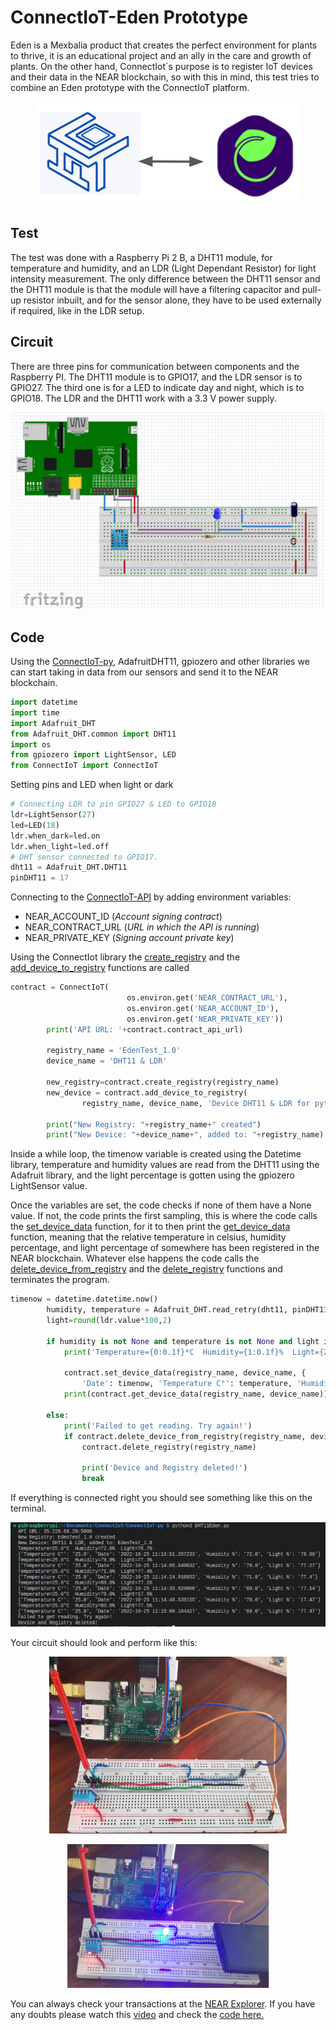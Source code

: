 # ConnectIoT-Eden Prototype

Eden is a Mexbalia product that creates the perfect environment for plants to thrive, it is an educational project and an ally in the care and growth of plants. On the other hand, ConnectIot´s purpose is to register IoT devices and their data in the NEAR blockchain, so with this in mind, this test tries to combine an Eden prototype with the ConnectIoT platform. 

<p align="center">
  <img src="https://github.com/EbanCuMo/ConnectIoT-Platform/blob/main/assets/images/ConnectIoT-Eden.png" />
</p>

## Test
The test was done with a Raspberry Pi 2 B, a DHT11 module, for temperature and humidity, and an LDR (Light Dependant Resistor) for light intensity measurement.  The only difference between the DHT11 sensor and the DHT11 module is that the module will have a filtering capacitor and pull-up resistor inbuilt, and for the sensor alone, they have to be used externally if required, like in the LDR setup.



## Circuit

There are three pins for communication between components and the Raspberry PI. The DHT11 module is to GPIO17, and the LDR sensor is to GPIO27. The third one is for a LED to indicate day and night, which is to GPIO18. The LDR and the DHT11 work with a 3.3 V power supply.


<p align="center">
  <img src="https://github.com/EbanCuMo/ConnectIoT-Platform/blob/main/assets/images/CircuitEden.png" />
</p>

## Code

Using the [ConnectIoT-py](https://github.com/paul-cruz/ConnectIoT-py), AdafruitDHT11, gpiozero and other libraries we can start taking in data from our sensors and send it to the NEAR blockchain.

```py
import datetime
import time
import Adafruit_DHT 
from Adafruit_DHT.common import DHT11
import os
from gpiozero import LightSensor, LED
from ConnectIoT import ConnectIoT 
```

Setting pins and LED when light or dark
```py
# Connecting LDR to pin GPIO27 & LED to GPIO18
ldr=LightSensor(27)
led=LED(18)
ldr.when_dark=led.on
ldr.when_light=led.off
# DHT sensor connected to GPIO17.
dht11 = Adafruit_DHT.DHT11
pinDHT11 = 17
```

Connecting to the [ConnectIoT-API](https://github.com/paul-cruz/ConnectIoT-API) by adding environment variables:

- NEAR_ACCOUNT_ID (*Account signing contract*)
- NEAR_CONTRACT_URL (*URL in which the API is running*)
- NEAR_PRIVATE_KEY (*Signing account private key*)

Using the ConnectIot library the [create_registry](https://github.com/paul-cruz/ConnectIoT-py/blob/main/docs/CREATEREG.md#create-a-registry) and the [add_device_to_registry](https://github.com/paul-cruz/ConnectIoT-py/blob/main/docs/ADDDEVICE.md#add-device-to-registry) functions are called

```py
contract = ConnectIoT(
                          os.environ.get('NEAR_CONTRACT_URL'),
                          os.environ.get('NEAR_ACCOUNT_ID'),
                          os.environ.get('NEAR_PRIVATE_KEY'))
        print('API URL: '+contract.contract_api_url)
        
        registry_name = 'EdenTest_1.0'
        device_name = 'DHT11 & LDR'

        new_registry=contract.create_registry(registry_name)
        new_device = contract.add_device_to_registry(
                registry_name, device_name, 'Device DHT11 & LDR for python lib test.')
       
        print("New Registry: "+registry_name+" created")
        print("New Device: "+device_name+", added to: "+registry_name)
```
Inside a while loop, the timenow variable is created using the Datetime library, temperature and humidity values are read from the DHT11 using the Adafruit library, and the light percentage is gotten using the gpiozero LightSensor value. 

Once the variables are set, the code checks if none of them have a None value. If not, the code prints the first sampling, this is where the code calls the [set_device_data](https://github.com/paul-cruz/ConnectIoT-py/blob/main/docs/SETDEVDATA.md#set-data-to-a-device) function, for it to then print the [get_device_data](https://github.com/paul-cruz/ConnectIoT-py/blob/main/docs/GETDEVDATA.md#get-data-from-device) function, meaning that the relative temperature in celsius, humidity percentage, and light percentage of somewhere has been registered in the NEAR blockchain.
Whatever else happens the code calls the [delete_device_from_registry](https://github.com/paul-cruz/ConnectIoT-py/blob/main/docs/DELDEVICE.md#delete-a-device-from-a-registry) and the [delete_registry](https://github.com/paul-cruz/ConnectIoT-py/blob/main/docs/DELETEREG.md#delete-a-registry) functions and terminates the program.
```py
timenow = datetime.datetime.now()
        humidity, temperature = Adafruit_DHT.read_retry(dht11, pinDHT11)
        light=round(ldr.value*100,2)
    
        if humidity is not None and temperature is not None and light is not None:
            print('Temperature={0:0.1f}*C  Humidity={1:0.1f}%  Light={2:0.1f}%'.format(temperature, humidity,light))

            contract.set_device_data(registry_name, device_name, {
                'Date': timenow, 'Temperature C°': temperature, 'Humidity %': humidity,'Light %': light,})
            print(contract.get_device_data(registry_name, device_name))
                      
        else:
            print('Failed to get reading. Try again!') 
            if contract.delete_device_from_registry(registry_name, device_name):
                contract.delete_registry(registry_name)
                
                print('Device and Registry deleted!') 
                break
```
If everything is connected right you should see something like this on the terminal.

<p align="center">
  <img src="https://github.com/EbanCuMo/ConnectIoT-Platform/blob/main/assets/images/resultpy.png" />
</p>

Your circuit should look and perform like this:

<p align="center">
  <img src="https://github.com/EbanCuMo/ConnectIoT-Platform/blob/main/assets/images/CircuitEdenReal1.png" />
</p>

<p align="center">
  <img src="https://github.com/EbanCuMo/ConnectIoT-Platform/blob/main/assets/images/CircuitEdenReal2.png" />
</p>

You can always check your transactions at the [NEAR Explorer](https://explorer.testnet.near.org/).
If you have any doubts please watch this [video]() and check the [code here.](code/DHT11Eden.py)